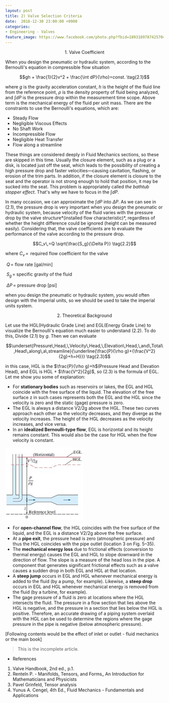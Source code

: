 ```yaml
---
layout: post
title: 2) Valve Selection Criteria
date:  2018-12-30 23:00:00 +0900
categories:
- Engineering - Valves
feature_image: https://www.facebook.com/photo.php?fbid=1893189787425704&set=a.1893187554092594&type=3&theater
---
```




<center>1. Valve Coefficient</center>

When you design the pneumatic or hydraulic system, according to the Bernoulli's equation in compressible flow situation

$$gh + \frac{1}{2}v^2 + \frac{\int dP}{\rho}=const. \tag{2.1}$$ 

where $g$ is the gravity acceleration constant, $h$ is the height of the fluid line from the reference point, $\rho$ is the density property of fluid being analyzed, and $\int dP$ is the pressure drop within the measurement time scope. Above term is the mechanical energy of the fluid per unit mass. There are the constraints to use the Bernoulli's equations, which are:

* Steady Flow
* Negligible Viscous Effects
* No Shaft Work
* Incompressible Flow
* Negligible Heat Transfer
* Flow along a streamline

These things are considered deeply in Fluid Mechanics sections, so these are skipped in this time. Usually the closure element, such as a plug or a disk, is located just off the seat, which leads to the possibility of creating a high pressure drop and faster velocities—causing cavitation, flashing, or erosion of the trim parts. In addition, if the closure element is closure to the seat and the operator is not strong enough to hold that position, it may be sucked into the seat. This problem is appropriately called *the bathtub stopper effect*. That's why we have to focus in the $\int dP$. 

In many occasion, we can approximate the $\int dP$ into $\Delta P$. As we can see in $(2.1)$,  the pressure drop is very important when you design the pneumatic or hydraulic system, because velocity of the fluid varies with the pressure drop by the valve structure*(installed flow characteristic)*, regardless of whether the height difference could be ignored (height can be measured easily). Considering that, the valve coefficients are to evaluate the performance of the valve according to the pressure drop.

$$C_v\,=Q \sqrt{\frac{S_g}{\Delta P}} \tag{2.2}$$

where $C_v\,=\,$ required flow coefficient for the valve

​              $Q\,=$ flow rate [gal/min]

​             $S_g\,=$ specific gravity of the fluid

​           $\Delta P\,=$ pressure drop [psi]

when you design the pneumatic or hydraulic system, you would often design with the  Imperial units, so we should be used to take the imperial units system. 



<center>2. Theoretical Background</center>

Let use the HGL(Hydraulic Grade Line) and EGL(Energy Grade Line) to visualize the Bernoulli's equation much easier to understand $(2.2)$. To do this, Divide $(2.1)$ by $g$. Then we can evaluate

$$\underset{Pressure\,Head,\,Velocity\,Head,\,Elevation\,Head,\,and\,Total\,Head\,along\,a\,streamline}{\underline{\frac{P}{\rho g}+{\frac{V^2}{2g}+h=H}}} \tag{2.3}$$ 

in this case, HGL is the $\frac{P}{\rho g}+h$(Pressure Head and Elevation Head), and EGL is HGL + $\frac{V^2}{2g}$, so $(2.3)$ is the formula of EGL. Let me show you some of explanation:

* For **stationary bodies** such as reservoirs or lakes, the EGL and HGL coincide with the free surface of the liquid. The elevation of the free surface z in such cases represents both the EGL and the HGL since the velocity is zero and the static (gage) pressure is zero.
* The EGL is always a distance V2/2g above the HGL. These two curves approach each other as the velocity decreases, and they diverge as the velocity increases. The height of the HGL decreases as the velocity increases, and vice versa.
* In an **idealized Bernoulli-type flow**, EGL is horizontal and its height remains constant. This would also be the case for HGL when the flow velocity is constant.

![useful image](https://raw.githubusercontent.com/brandonkim12/brandonkim12.github.io/master/assets/fluid_mechanics/fig_1.JPG)

* For **open-channel flow**, the HGL coincides with the free surface of the liquid, and the EGL is a distance V2/2g above the free surface.
* At a **pipe exit**, the pressure head is zero (atmospheric pressure) and thus the HGL coincides with the pipe outlet (location 3 on Fig. 5–35).
* The **mechanical energy loss** due to frictional effects (conversion to thermal energy) causes the EGL and HGL to slope downward in the direction of flow. The slope is a measure of the head loss in the pipe. A component that generates significant frictional effects such as a valve causes a sudden drop in both EGL and HGL at that location.
* A **steep jump** occurs in EGL and HGL whenever mechanical energy is added to the fluid (by a pump, for example). Likewise, a **steep drop** occurs in EGL and HGL whenever mechanical energy is removed from the fluid (by a turbine, for example).
* The gage pressure of a fluid is zero at locations where the HGL intersects the fluid. The pressure in a flow section that lies above the HGL is negative, and the pressure in a section that lies below the HGL is positive. Therefore, an accurate drawing of a piping system overlaid with the HGL can be used to determine the regions where the gage pressure in the pipe is negative (below atmospheric pressure).



[Following contents would be the effect of inlet or outlet - fluid mechanics or the main book]

> This is the incomplete article. 





- References

1. Valve Handbook, 2nd ed., p.1.
2. Renteln P. - Manifolds, Tensors, and Forms_ An Introduction for Mathematicians and Physicists
3. Pavel Grinfeld, Tensor analysis
4. Yunus A. Cengel, 4th Ed., Fluid Mechanics - Fundamentals and Applications 
